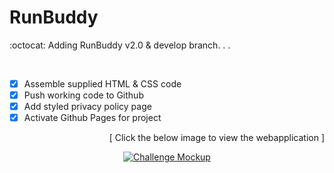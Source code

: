 # RunBuddy

:octocat: Adding RunBuddy v2.0 & develop branch. . .

<br />

- [x] Assemble supplied HTML & CSS code
- [x] Push working code to Github
- [x] Add styled privacy policy page
- [x] Activate Github Pages for project
<p align="right">
    [ Click the below image to view the webapplication ]
</p>
<p align="center">
<a href="https://luc1dlife.github.io/run-buddy/">
  <img src="https://raw.githubusercontent.com/luc1dLife/run-buddy/master/assets/images/102-page-css.jpg" alt="Challenge Mockup">
  </a>
</p>
